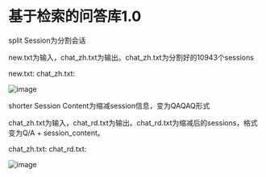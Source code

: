 # 基于检索的问答库1.0

split Session为分割会话

new.txt为输入，chat_zh.txt为输出。chat_zh.txt为分割好的10943个sessions

new.txt: chat_zh.txt:

![image](https://github.com/jojoli1024/dataProcess_chat.txt/blob/master/images/new%20chat_zh.PNG)

shorter Session Content为缩减session信息，变为QAQAQ形式

chat_zh.txt为输入，chat_rd.txt为输出。chat_rd.txt为缩减后的sessions，格式变为Q/A + session_content。

chat_zh.txt: chat_rd.txt:

![image](https://github.com/jojoli1024/dataProcess_chat.txt/blob/master/images/chat_zh%20chat_rd.PNG)
